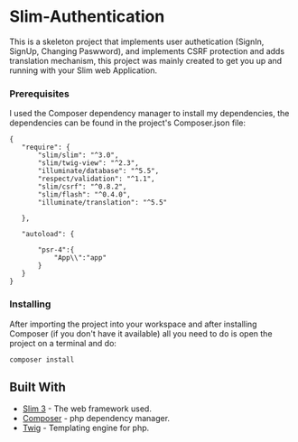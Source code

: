  # Slim-Authentication
 
 This is a skeleton project that implements user authetication (SignIn, SignUp, Changing Paswword), and implements CSRF protection and adds translation mechanism, this project was mainly created to get you up and running with your Slim web Application.
 
 ### Prerequisites
 I used the Composer dependency manager to install my dependencies, the dependencies can be found in the project's Composer.json file:
 
 ```
 {
    "require": {
        "slim/slim": "^3.0",
        "slim/twig-view": "^2.3",
        "illuminate/database": "^5.5",
        "respect/validation": "^1.1",
        "slim/csrf": "^0.8.2",
        "slim/flash": "^0.4.0",
        "illuminate/translation": "^5.5"

    },

    "autoload": {

    	"psr-4":{
    		"App\\":"app"
    	}
    }
}
```

 
 ### Installing
After importing the project into your workspace and after installing Composer (if you don't have it available) all you need to do is open the project on a terminal and do:
```
composer install
```
## Built With

* [Slim 3](https://www.slimframework.com/) - The web framework used.
* [Composer](https://getcomposer.org/) - php dependency manager.
* [Twig](https://twig.symfony.com/) - Templating engine for php.



 
 
 
 

